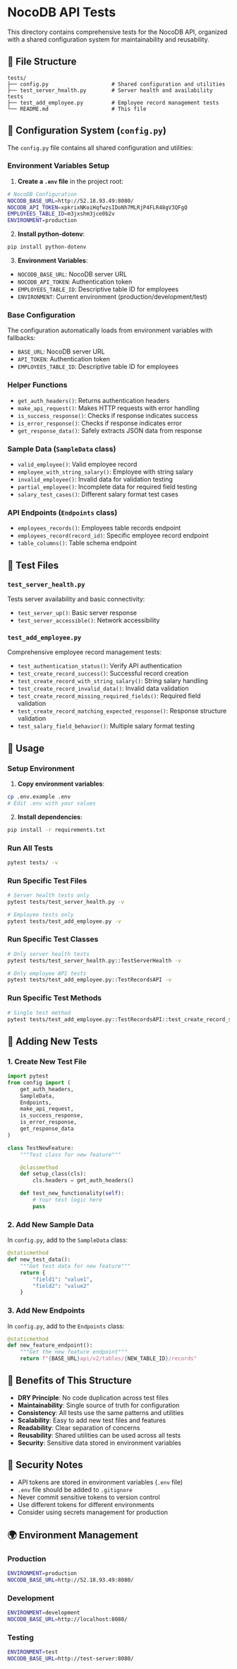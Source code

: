 # NocoDB API Tests

This directory contains comprehensive tests for the NocoDB API, organized with a shared configuration system for maintainability and reusability.

## 📁 File Structure

```
tests/
├── config.py                    # Shared configuration and utilities
├── test_server_health.py        # Server health and availability tests
├── test_add_employee.py         # Employee record management tests
└── README.md                    # This file
```

## 🔧 Configuration System (`config.py`)

The `config.py` file contains all shared configuration and utilities:

### **Environment Variables Setup**

1. **Create a `.env` file** in the project root:

```bash
# NocoDB Configuration
NOCODB_BASE_URL=http://52.18.93.49:8080/
NOCODB_API_TOKEN=xpkrixNKoiHqfwzsIDoNh7MLRjP4FLR48gV3QFgQ
EMPLOYEES_TABLE_ID=m3jxshm3jce0b2v
ENVIRONMENT=production
```

2. **Install python-dotenv**:

```bash
pip install python-dotenv
```

3. **Environment Variables**:

- `NOCODB_BASE_URL`: NocoDB server URL
- `NOCODB_API_TOKEN`: Authentication token
- `EMPLOYEES_TABLE_ID`: Descriptive table ID for employees
- `ENVIRONMENT`: Current environment (production/development/test)

### **Base Configuration**

The configuration automatically loads from environment variables with fallbacks:

- `BASE_URL`: NocoDB server URL
- `API_TOKEN`: Authentication token
- `EMPLOYEES_TABLE_ID`: Descriptive table ID for employees

### **Helper Functions**

- `get_auth_headers()`: Returns authentication headers
- `make_api_request()`: Makes HTTP requests with error handling
- `is_success_response()`: Checks if response indicates success
- `is_error_response()`: Checks if response indicates error
- `get_response_data()`: Safely extracts JSON data from response

### **Sample Data (`SampleData` class)**

- `valid_employee()`: Valid employee record
- `employee_with_string_salary()`: Employee with string salary
- `invalid_employee()`: Invalid data for validation testing
- `partial_employee()`: Incomplete data for required field testing
- `salary_test_cases()`: Different salary format test cases

### **API Endpoints (`Endpoints` class)**

- `employees_records()`: Employees table records endpoint
- `employees_record(record_id)`: Specific employee record endpoint
- `table_columns()`: Table schema endpoint

## 🧪 Test Files

### **`test_server_health.py`**

Tests server availability and basic connectivity:

- `test_server_up()`: Basic server response
- `test_server_accessible()`: Network accessibility

### **`test_add_employee.py`**

Comprehensive employee record management tests:

- `test_authentication_status()`: Verify API authentication
- `test_create_record_success()`: Successful record creation
- `test_create_record_with_string_salary()`: String salary handling
- `test_create_record_invalid_data()`: Invalid data validation
- `test_create_record_missing_required_fields()`: Required field validation
- `test_create_record_matching_expected_response()`: Response structure validation
- `test_salary_field_behavior()`: Multiple salary format testing

## 🚀 Usage

### **Setup Environment**

1. **Copy environment variables**:

```bash
cp .env.example .env
# Edit .env with your values
```

2. **Install dependencies**:

```bash
pip install -r requirements.txt
```

### **Run All Tests**

```bash
pytest tests/ -v
```

### **Run Specific Test Files**

```bash
# Server health tests only
pytest tests/test_server_health.py -v

# Employee tests only
pytest tests/test_add_employee.py -v
```

### **Run Specific Test Classes**

```bash
# Only server health tests
pytest tests/test_server_health.py::TestServerHealth -v

# Only employee API tests
pytest tests/test_add_employee.py::TestRecordsAPI -v
```

### **Run Specific Test Methods**

```bash
# Single test method
pytest tests/test_add_employee.py::TestRecordsAPI::test_create_record_success -v
```

## 🔄 Adding New Tests

### **1. Create New Test File**

```python
import pytest
from config import (
    get_auth_headers,
    SampleData,
    Endpoints,
    make_api_request,
    is_success_response,
    is_error_response,
    get_response_data
)

class TestNewFeature:
    """Test class for new feature"""

    @classmethod
    def setup_class(cls):
        cls.headers = get_auth_headers()

    def test_new_functionality(self):
        # Your test logic here
        pass
```

### **2. Add New Sample Data**

In `config.py`, add to the `SampleData` class:

```python
@staticmethod
def new_test_data():
    """Get test data for new feature"""
    return {
        "field1": "value1",
        "field2": "value2"
    }
```

### **3. Add New Endpoints**

In `config.py`, add to the `Endpoints` class:

```python
@staticmethod
def new_feature_endpoint():
    """Get the new feature endpoint"""
    return f"{BASE_URL}api/v2/tables/{NEW_TABLE_ID}/records"
```

## 🎯 Benefits of This Structure

- **DRY Principle**: No code duplication across test files
- **Maintainability**: Single source of truth for configuration
- **Consistency**: All tests use the same patterns and utilities
- **Scalability**: Easy to add new test files and features
- **Readability**: Clear separation of concerns
- **Reusability**: Shared utilities can be used across all tests
- **Security**: Sensitive data stored in environment variables

## 🔐 Security Notes

- API tokens are stored in environment variables (`.env` file)
- `.env` file should be added to `.gitignore`
- Never commit sensitive tokens to version control
- Use different tokens for different environments
- Consider using secrets management for production

## 🌍 Environment Management

### **Production**

```bash
ENVIRONMENT=production
NOCODB_BASE_URL=http://52.18.93.49:8080/
```

### **Development**

```bash
ENVIRONMENT=development
NOCODB_BASE_URL=http://localhost:8080/
```

### **Testing**

```bash
ENVIRONMENT=test
NOCODB_BASE_URL=http://test-server:8080/
```
